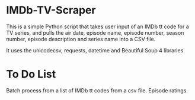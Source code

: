# IMDb-TV-Scraper
This is a simple Python script that takes user input of an IMDb tt code for a TV series, and pulls the air date, episode name, episode number, season number, episode description and series name into a CSV file.

It uses the unicodecsv, requests, datetime and Beautiful Soup 4 libraries.

# To Do List
Batch process from a list of IMDb tt codes from a csv file.
Episode ratings.
